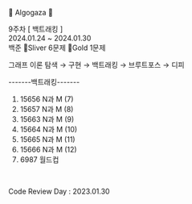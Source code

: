 🐢 Algogaza 🐢

9주차 [ 백트래킹 ]<br/>
2024.01.24 ~ 2024.01.30<br/>
백준 🥈Sliver 6문제 🥇Gold 1문제<br/>

그래프 이론 탐색 → 구현 → 백트래킹 → 브루트포스 → 디피

-------백트래킹-------<br/>
1. 15656	 N과 M (7)<br/>
2. 15657	 N과 M (8)<br/>
3. 15663	 N과 M (9)<br/>
4. 15664	 N과 M (10)<br/>
5. 15665	 N과 M (11)<br/>
6. 15666	 N과 M (12)<br/>
7. 6987      월드컵<br/>
<br/>

Code Review Day : 2023.01.30
